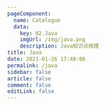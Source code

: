 ```yaml
---
pageComponent: 
  name: Catalogue
  data: 
    key: 02.Java
    imgUrl: /img/java.png
    description: Java知识点梳理
title: Java
date: 2021-01-26 17:40:00
permalink: /java
sidebar: false
article: false
comment: false
editLink: false
---
```

